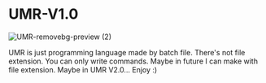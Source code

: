 # UMR-V1.0
![UMR-removebg-preview (2)](https://user-images.githubusercontent.com/55983768/188314683-e58836c9-28c8-418a-a227-ce050f0f496f.png)

UMR is just programming language made by batch file. There's not file extension. You can only write commands. Maybe in future I can make with file extension. Maybe in UMR V2.0... Enjoy :)
